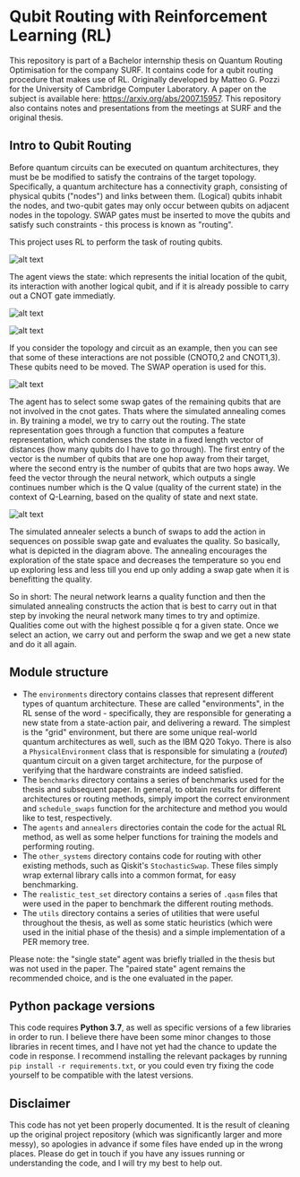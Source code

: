 # Qubit Routing with Reinforcement Learning (RL)

This repository is part of a Bachelor internship thesis on Quantum Routing Optimisation for the company SURF. It contains code for a qubit routing procedure that makes use of RL. Originally developed by Matteo G. Pozzi for the University of Cambridge Computer Laboratory. A paper on the subject is available here: https://arxiv.org/abs/2007.15957. 
This repository also contains notes and presentations from the meetings at SURF and the original thesis. 

## Intro to Qubit Routing

Before quantum circuits can be executed on quantum architectures, they must be be modified to satisfy the contrains of the target topology. Specifically, a quantum architecture has a connectivity graph, consisting of physical qubits ("nodes") and links between them. (Logical) qubits inhabit the nodes, and two-qubit gates may only occur between qubits on adjacent nodes in the topology. SWAP gates must be inserted to move the qubits and satisfy such constraints - this process is known as "routing".

This project uses RL to perform the task of routing qubits. 

![alt text](https://github.com/Lizaterdag/quantum-routing-optimisation/blob/main/img/RL.png)

The agent views the state: which represents the initial location of the qubit, its interaction with another logical qubit, and if it is already possible to carry out a CNOT gate immediatly.

![alt text](https://github.com/Lizaterdag/quantum-routing-optimisation/blob/main/img/topology.png)

![alt text](https://github.com/Lizaterdag/quantum-routing-optimisation/blob/main/img/circuit.png)

If you consider the topology and circuit as an example, then you can see that some of these interactions are not possible (CNOT0,2 and CNOT1,3). These qubits need to be moved. The SWAP operation is used for this.


![alt text](https://github.com/Lizaterdag/quantum-routing-optimisation/blob/main/img/swapcircuit.png)


The agent has to select some swap gates of the remaining qubits that are not involved in the cnot gates. Thats where the simulated annealing comes in. By training a model, we try to carry out the routing. The state representation goes through a function that computes a feature representation, which condenses the state in a fixed length vector of distances (how many qubits do I have to go through). The first entry of the vector is the number of qubits that are one hop away from their target, where the second entry is the number of qubits that are two hops away. 
  We feed the vector through the neural network, which outputs a single continues number which is the Q value (quality of the current state) in the context of Q-Learning, based on the quality of state and next state.
  
![alt text](https://github.com/Lizaterdag/quantum-routing-optimisation/blob/main/img/annealing.png)  

The simulated annealer selects a bunch of swaps to add the action in sequences on possible swap gate
and evaluates the quality. So basically, what is depicted in the diagram above. The annealing 
encourages the exploration of the state space and decreases the temperature so you end up exploring less and less till 
you end up only adding a swap gate when it is benefitting the quality. 

So in short:
The neural network learns a quality function and then the simulated annealing constructs the action that is best to carry out in that step 
by invoking the neural network many times to try and optimize. Qualities come out with the highest 
possible q for a given state. Once we select an action, we carry out and perform the swap and we get a new state and do it all again. 

## Module structure

- The `environments` directory contains classes that represent different types of quantum architecture. These are called "environments", in the RL sense of the word - specifically, they are responsible for generating a new state from a state-action pair, and delivering a reward. The simplest is the "grid" environment, but there are some unique real-world quantum architectures as well, such as the IBM Q20 Tokyo. There is also a `PhysicalEnvironment` class that is responsible for simulating a (_routed_) quantum circuit on a given target architecture, for the purpose of verifying that the hardware constraints are indeed satisfied.
- The `benchmarks` directory contains a series of benchmarks used for the thesis and subsequent paper. In general, to obtain results for different architectures or routing methods, simply import the correct environment and `schedule_swaps` function for the architecture and method you would like to test, respectively.
- The `agents` and `annealers` directories contain the code for the actual RL method, as well as some helper functions for training the models and performing routing.
- The `other_systems` directory contains code for routing with other existing methods, such as Qiskit's `StochasticSwap`. These files simply wrap external library calls into a common format, for easy benchmarking.
- The `realistic_test_set` directory contains a series of `.qasm` files that were used in the paper to benchmark the different routing methods.
- The `utils` directory contains a series of utilities that were useful throughout the thesis, as well as some static heuristics (which were used in the initial phase of the thesis) and a simple implementation of a PER memory tree.

Please note: the "single state" agent was briefly trialled in the thesis but was not used in the paper. The "paired state" agent remains the recommended choice, and is the one evaluated in the paper.


## Python package versions

This code requires **Python 3.7**, as well as specific versions of a few libraries in order to run. I believe there have been some minor changes to those libraries in recent times, and I have not yet had the chance to update the code in response. I recommend installing the relevant packages by running `pip install -r requirements.txt`, or you could even try fixing the code yourself to be compatible with the latest versions.


## Disclaimer

This code has not yet been properly documented. It is the result of cleaning up the original project repository (which was significantly larger and more messy), so apologies in advance if some files have ended up in the wrong places. Please do get in touch if you have any issues running or understanding the code, and I will try my best to help out.
